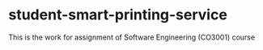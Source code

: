 # student-smart-printing-service
This is the work for assignment of Software Engineering (CO3001) course
